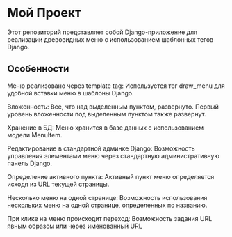 # Мой Проект

Этот репозиторий представляет собой Django-приложение для реализации древовидных меню с использованием шаблонных тегов Django.
## Особенности

Меню реализовано через template tag: Используется тег draw_menu для удобной вставки меню в шаблоны Django.

Вложенность: Все, что над выделенным пунктом, развернуто. Первый уровень вложенности под выделенным пунктом также развернут.

Хранение в БД: Меню хранится в базе данных с использованием модели MenuItem.

Редактирование в стандартной админке Django: Возможность управления элементами меню через стандартную административную панель Django.

Определение активного пункта: Активный пункт меню определяется исходя из URL текущей страницы.

Несколько меню на одной странице: Возможность использования нескольких меню на одной странице, определенных по названию.

При клике на меню происходит переход: Возможность задания URL явным образом или через именованный URL


